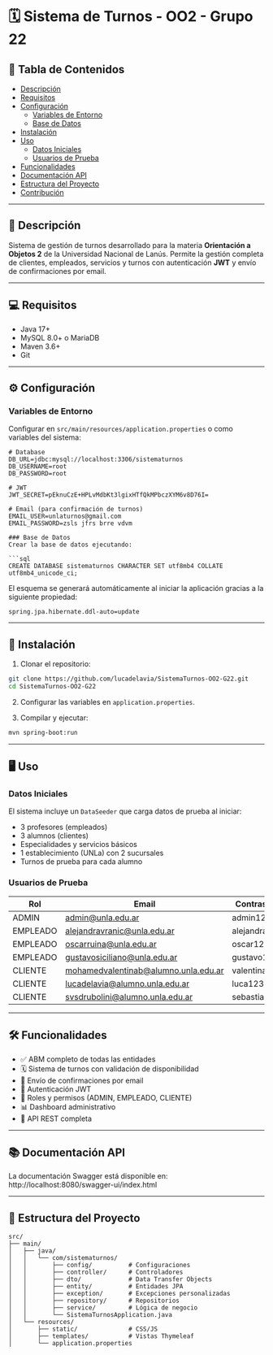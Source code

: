 # 🗓️ Sistema de Turnos - OO2 - Grupo 22

## 📌 Tabla de Contenidos
- [Descripción](#-descripción)
- [Requisitos](#-requisitos)
- [Configuración](#-configuración)
  - [Variables de Entorno](#variables-de-entorno)
  - [Base de Datos](#base-de-datos)
- [Instalación](#-instalación)
- [Uso](#-uso)
  - [Datos Iniciales](#datos-iniciales)
  - [Usuarios de Prueba](#usuarios-de-prueba)
- [Funcionalidades](#-funcionalidades)
- [Documentación API](#-documentación-api)
- [Estructura del Proyecto](#-estructura-del-proyecto)
- [Contribución](#contribución)

---

## 🌟 Descripción
Sistema de gestión de turnos desarrollado para la materia **Orientación a Objetos 2** de la Universidad Nacional de Lanús. Permite la gestión completa de clientes, empleados, servicios y turnos con autenticación **JWT** y envío de confirmaciones por email.

---

## 💻 Requisitos
- Java 17+
- MySQL 8.0+ o MariaDB
- Maven 3.6+
- Git

---

## ⚙️ Configuración

### Variables de Entorno
Configurar en `src/main/resources/application.properties` o como variables del sistema:

```properties
# Database
DB_URL=jdbc:mysql://localhost:3306/sistematurnos
DB_USERNAME=root
DB_PASSWORD=root

# JWT
JWT_SECRET=pEknuCzE+HPLvMdbKt3lgixHTfQkMPbczXYM6v8D76I=

# Email (para confirmación de turnos)
EMAIL_USER=unlaturnos@gmail.com
EMAIL_PASSWORD=zsls jfrs brre vdvm

### Base de Datos  
Crear la base de datos ejecutando:

```sql
CREATE DATABASE sistematurnos CHARACTER SET utf8mb4 COLLATE utf8mb4_unicode_ci;
```

El esquema se generará automáticamente al iniciar la aplicación gracias a la siguiente propiedad:

```
spring.jpa.hibernate.ddl-auto=update
```

---

## 🚀 Instalación

1. Clonar el repositorio:

```bash
git clone https://github.com/lucadelavia/SistemaTurnos-OO2-G22.git
cd SistemaTurnos-OO2-G22
```

2. Configurar las variables en `application.properties`.

3. Compilar y ejecutar:

```bash
mvn spring-boot:run
```

---

## 🖥️ Uso

### Datos Iniciales  
El sistema incluye un `DataSeeder` que carga datos de prueba al iniciar:

- 3 profesores (empleados)
- 3 alumnos (clientes)
- Especialidades y servicios básicos
- 1 establecimiento (UNLa) con 2 sucursales
- Turnos de prueba para cada alumno

### Usuarios de Prueba

| Rol      | Email                                      | Contraseña      |
|----------|--------------------------------------------|------------------|
| ADMIN    | admin@unla.edu.ar                          | admin123         |
| EMPLEADO | alejandravranic@unla.edu.ar                | alejandra123     |
| EMPLEADO | oscarruina@unla.edu.ar                     | oscar123         |
| EMPLEADO | gustavosiciliano@unla.edu.ar               | gustavo123       |
| CLIENTE  | mohamedvalentinab@alumno.unla.edu.ar       | valentina123     |
| CLIENTE  | lucadelavia@alumno.unla.edu.ar             | luca123          |
| CLIENTE  | svsdrubolini@alumno.unla.edu.ar            | sebastian123     |

---

## 🛠️ Funcionalidades

- ✅ ABM completo de todas las entidades  
- 🗓️ Sistema de turnos con validación de disponibilidad  
- 📧 Envío de confirmaciones por email  
- 🔐 Autenticación JWT  
- 👥 Roles y permisos (ADMIN, EMPLEADO, CLIENTE)  
- 📊 Dashboard administrativo  
- 📱 API REST completa  

---

## 📚 Documentación API

La documentación Swagger está disponible en:  
http://localhost:8080/swagger-ui/index.html

---

## 📂 Estructura del Proyecto

```
src/
├── main/
│   ├── java/
│   │   └── com/sistematurnos/
│   │       ├── config/          # Configuraciones
│   │       ├── controller/      # Controladores
│   │       ├── dto/             # Data Transfer Objects
│   │       ├── entity/          # Entidades JPA
│   │       ├── exception/       # Excepciones personalizadas
│   │       ├── repository/      # Repositorios
│   │       ├── service/         # Lógica de negocio
│   │       └── SistemaTurnosApplication.java
│   └── resources/
│       ├── static/              # CSS/JS
│       ├── templates/           # Vistas Thymeleaf
│       └── application.properties
```

